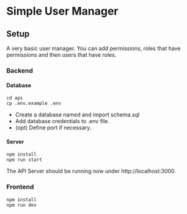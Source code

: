 # Simple User Manager

## Setup

A very basic user manager. You can add permissions, roles that have permissions and then users that have roles. 

### Backend

#### Database

```
cd api
cp .env.example .env
```

- Create a database named and import schema.sql
- Add database credentials to .env file.
- (opt) Define port if necessary.


#### Server
```
npm install
npm run start
```
The API Server should be running now under http://localhost:3000.

### Frontend
```
npm install
npm run dev
```



